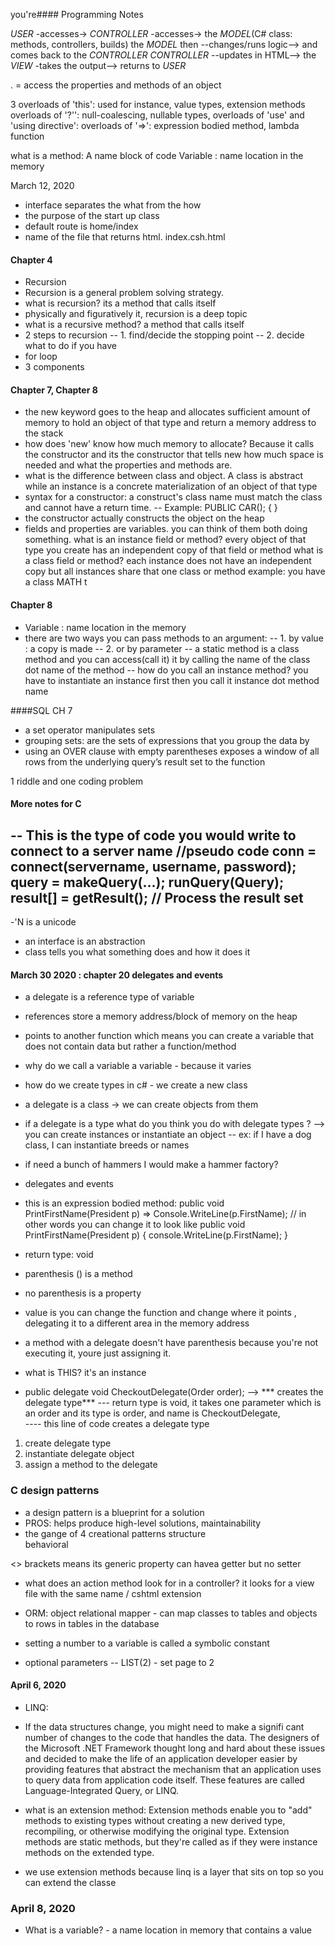 you're#### Programming Notes



*USER* -accesses-> *CONTROLLER* -accesses->
the *MODEL*(C# class: methods, controllers, builds)
the *MODEL* then --changes/runs logic--> and comes back to the *CONTROLLER*
*CONTROLLER* --updates in HTML--> the *VIEW* -takes the output--> returns to *USER*


. = access the properties and methods of an object

3 overloads of 'this': used for instance, value types, extension methods
overloads of '?'': null-coalescing, nullable types,
overloads of 'use' and 'using directive':
overloads of '=>': expression bodied method, lambda function

what is a method: A name block of code
Variable : name location in the memory


March 12, 2020
- interface separates the what from the how
- the purpose of the start up class
- default route is home/index
- name of the file that returns html. index.csh.html


#### Chapter 4
- Recursion
 - Recursion is a general problem solving strategy.
 - what is recursion? its a method that calls itself
  - physically and figuratively it, recursion is a deep topic
  - what is a recursive method? a method that calls itself
  - 2 steps to recursion
  -- 1. find/decide the stopping point
  -- 2. decide what to do if you have
- for loop
- 3 components
#### Chapter 7, Chapter 8
- the new keyword goes to the heap and allocates sufficient amount of memory to hold an object of that type and return a memory address to the stack
- how does 'new' know how much memory to allocate? Because it calls the constructor and its the constructor that tells new how much space is needed and what the properties and methods are.
- what is the difference between class and object. A class is abstract while an instance is a concrete materialization of an object of that type
- syntax for a constructor: a construct's class name must match the class and cannot have a return time.
-- Example: PUBLIC CAR();
{
}
- the constructor actually constructs the object on the heap
- fields and properties are variables. you can think of them both doing something. what is an instance field or method? every object of that type you create has an independent copy of that field or method
what is a class field or method? each instance does not have an independent copy but all instances share that one class or method
example: you have a class MATH t

#### Chapter 8
- Variable : name location in the memory
- there are two ways you can pass methods to an argument:
-- 1. by value : a copy is made
-- 2. or by parameter
-- a static method is a class method and you can access(call it) it by calling the name of the class dot name of the method
-- how do you call an instance method? you have to instantiate an instance first then you call it instance dot method name

####SQL CH 7
- a set operator manipulates sets
- grouping sets: are the sets of expressions that you group the data by
- using an OVER clause with empty parentheses exposes a window of all rows from the underlying
query’s result set to the function

1 riddle
and one coding problem

#### More notes for C
-- This is the type of code you would write to connect to a server name
//pseudo code
conn = connect(servername, username, password);
query = makeQuery(...);
runQuery(Query);
result[] = getResult();
// Process the result set
---------------------------------------------------------------------------
 -'N is a unicode
- an interface is an abstraction
- class tells you what something does and how it does it

#### March 30 2020 : chapter 20 delegates and events
- a delegate is a reference type of variable
- references store a memory address/block of memory on the heap
- points to another function which means you can create a variable that does not contain data but rather a function/method
- why do we call a variable a variable - because it varies
- how do we create types in c# - we create a new class
- a delegate is a class -> we can create objects from them
- if a delegate is a type what do you think you do with delegate types ? --> you can create instances or instantiate an object
-- ex: if I have a dog class, I can instantiate breeds or names
- if need a bunch of hammers I would make a hammer factory?
- delegates and events
- this is an expression bodied method: public void PrintFirstName(President p) => Console.WriteLine(p.FirstName); // in other words
you can change it to look like
public void PrintFirstName(President p)
{
  console.WriteLine(p.FirstName);
}

- return type: void
- parenthesis () is a method
- no parenthesis is a property
- value is you can change the function and change where it points , delegating it to a different area in the memory address
- a method with a delegate doesn't have parenthesis because you're not executing it, youre just assigning it.
- what is THIS? it's an instance

- public delegate void CheckoutDelegate(Order order); --> *** creates the delegate type***
--- return type is void, it takes one parameter which is an order and its type is order, and name is CheckoutDelegate,  
---- this line of code creates a delegate type
1. create delegate type
2. instantiate delegate object
3. assign a method to the delegate
### C design patterns
- a design pattern is a blueprint for a solution
- PROS: helps produce high-level solutions, maintainability
- the gange of 4
creational patterns
structure   
behavioral  

<> brackets means its generic
property can havea getter but no setter

- what does an action method look for in a controller? it looks for a view file with the same name / cshtml extension

- ORM: object relational mapper - can map classes to tables and objects to rows in tables in the database

- setting a number to a variable is called a symbolic constant
- optional parameters
-- LIST(2) - set page to 2

#### April 6, 2020

- LINQ:

- If the data structures change, you might need to make a signifi cant number of changes to the code that handles the data. The designers of the Microsoft .NET Framework thought long and hard about these issues and decided to make the life of an application developer easier by providing features that abstract the mechanism that an application uses to query data from application code itself. These features are called Language-Integrated Query, or LINQ.
- what is an extension method: Extension methods enable you to "add" methods to existing types without creating a new derived type, recompiling, or otherwise modifying the original type. Extension methods are static methods, but they're called as if they were instance methods on the extended type.
- we use extension methods because linq is a layer that sits on top so you can extend the classe


### April 8, 2020

- What is a variable? - a name location in memory that contains a value 
